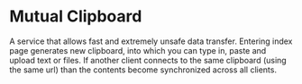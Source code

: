 # Mutual Clipboard

A service that allows fast and extremely unsafe data transfer. Entering index page generates new clipboard, into which you can type in, paste and upload text or files. If another client connects to the same clipboard (using the same url) than the contents become synchronized across all clients.
